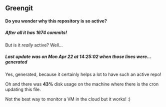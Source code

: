 ## Greengit

#### Do you wonder why this repository is so active?

##### After all it has 1674 commits!

But is it *really* active? Well...

##### Last update was on Mon Apr 22 at 14:25:02 when those lines were... generated

Yes, generated, because it certainly helps a lot to have such an active repo!

Oh and there was **43%** disk usage on the machine
where there is the cron updating this file.

Not the best way to monitor a VM in the cloud but it works! :)

